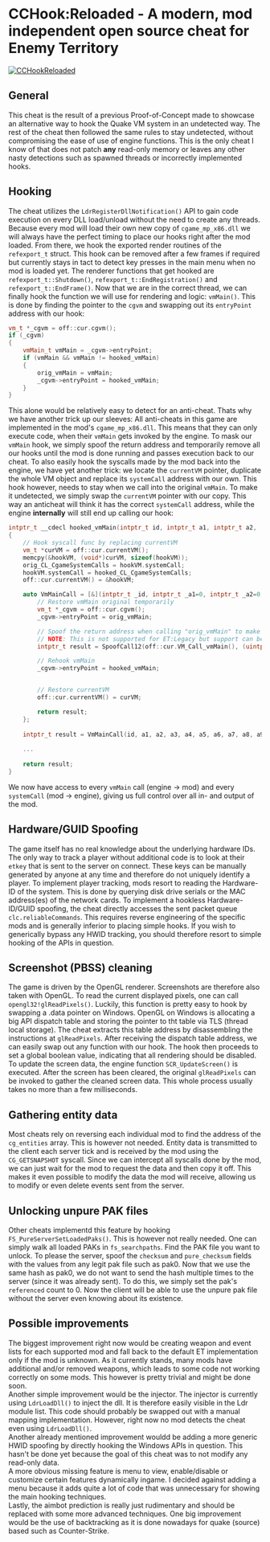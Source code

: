 # CCHook:Reloaded - A modern, mod independent open source cheat for Enemy Territory

[![CCHookReloaded](https://yt-embed.herokuapp.com/embed?v=JvmvVpG1D1Y)](https://www.youtube.com/watch?v=JvmvVpG1D1Y "CCHook:Reloaded")

## General
This cheat is the result of a previous Proof-of-Concept made to showcase an alternative way to hook the Quake VM system in an undetected way.
The rest of the cheat then followed the same rules to stay undetected, without compromising the ease of use of engine functions.
This is the only cheat I know of that does not patch **any** read-only memory or leaves any other nasty detections such as spawned threads or incorrectly implemented hooks.

## Hooking
The cheat utilizes the `LdrRegisterDllNotification()` API to gain code execution on every DLL load/unload without the need to create any threads.
Because every mod will load their own new copy of `cgame_mp_x86.dll` we will always have the perfect timing to place our hooks right after the mod loaded.
From there, we hook the exported render routines of the `refexport_t` struct.
This hook can be removed after a few frames if required but currently stays in tact to detect key presses in the main menu when no mod is loaded yet.
The renderer functions that get hooked are `refexport_t::Shutdown()`, `refexport_t::EndRegistration()` and `refexport_t::EndFrame()`.
Now that we are in the correct thread, we can finally hook the function we will use for rendering and logic: `vmMain()`.
This is done by finding the pointer to the `cgvm` and swapping out its `entryPoint` address with our hook:

```cpp
vm_t *_cgvm = off::cur.cgvm();
if (_cgvm)
{
	vmMain_t vmMain = _cgvm->entryPoint;
	if (vmMain && vmMain != hooked_vmMain)
	{
		orig_vmMain = vmMain;
		_cgvm->entryPoint = hooked_vmMain;
	}
}
```

This alone would be relatively easy to detect for an anti-cheat.
Thats why we have another trick up our sleeves: All anti-cheats in this game are implemented in the mod's `cgame_mp_x86.dll`.
This means that they can only execute code, when their `vmMain` gets invoked by the engine.
To mask our `vmMain` hook, we simply spoof the return address and temporarily remove all our hooks until the mod is done running and passes execution back to our cheat.
To also easily hook the syscalls made by the mod back into the engine, we have yet another trick: we locate the `currentVM` pointer, duplicate the whole VM object and replace its `systemCall` address with our own.
This hook however, needs to stay when we call into the original `vmMain`. To make it undetected, we simply swap the `currentVM` pointer with our copy.
This way an anticheat will think it has the correct `systemCall` address, while the engine **internally** will still end up calling our hook:

```cpp
intptr_t __cdecl hooked_vmMain(intptr_t id, intptr_t a1, intptr_t a2, ...)
{
	// Hook syscall func by replacing currentVM
	vm_t *curVM = off::cur.currentVM();
	memcpy(&hookVM, (void*)curVM, sizeof(hookVM));
	orig_CL_CgameSystemCalls = hookVM.systemCall;
	hookVM.systemCall = hooked_CL_CgameSystemCalls;
	off::cur.currentVM() = &hookVM;

	auto VmMainCall = [&](intptr_t _id, intptr_t _a1=0, intptr_t _a2=0, ...) -> intptr_t {
		// Restore vmMain original temporarily
		vm_t *_cgvm = off::cur.cgvm();
		_cgvm->entryPoint = orig_vmMain;

		// Spoof the return address when calling "orig_vmMain" to make sure ACs don't easily detect our hook (e.g. as ETPro does).
		// NOTE: This is not supported for ET:Legacy but support can be added if required.
		intptr_t result = SpoofCall12(off::cur.VM_Call_vmMain(), (uintptr_t)orig_vmMain, _id, _a1, _a2, ...);

		// Rehook vmMain
		_cgvm->entryPoint = hooked_vmMain;


		// Restore currentVM
		off::cur.currentVM() = curVM;

		return result;
	};
	
	intptr_t result = VmMainCall(id, a1, a2, a3, a4, a5, a6, a7, a8, a9, a10, a11, a12);
	
	...
	
	return result;
}
```

We now have access to every `vmMain` call (engine -> mod) and every `systemCall` (mod -> engine), giving us full control over all in- and output of the mod.


## Hardware/GUID Spoofing

The game itself has no real knowledge about the underlying hardware IDs.
The only way to track a player without additional code is to look at their `etkey` that is sent to the server on connect.
These keys can be manually generated by anyone at any time and therefore do not uniquely identify a player.
To implement player tracking, mods resort to reading the Hardware-ID of the system.
This is done by querying disk drive serials or the MAC address(es) of the network cards.
To implement a hookless Hardware-ID/GUID spoofing, the cheat directly accesses the sent packet queue `clc.reliableCommands`.
This requires reverse engineering of the specific mods and is generally inferior to placing simple hooks.
If you wish to generically bypass any HWID tracking, you should therefore resort to simple hooking of the APIs in question.


## Screenshot (PBSS) cleaning

The game is driven by the OpenGL renderer.
Screenshots are therefore also taken with OpenGL.
To read the current displayed pixels, one can call `opengl32!glReadPixels()`.
Luckily, this function is pretty easy to hook by swapping a .data pointer on Windows.
OpenGL on Windows is allocating a big API dispatch table and storing the pointer to tht table via TLS (thread local storage).
The cheat extracts this table address by disassembling the instructions at `glReadPixels`.
After receiving the dispatch table address, we can easily swap out any function with our hook.
The hook then proceeds to set a global boolean value, indicating that all rendering should be disabled.
To update the screen data, the engine function `SCR_UpdateScreen()` is executed.
After the screen has been cleared, the original `glReadPixels` can be invoked to gather the cleaned screen data.
This whole process usually takes no more than a few milliseconds.


## Gathering entity data

Most cheats rely on reversing each individual mod to find the address of the `cg_entities` array.
This is however not needed. Entity data is transmitted to the client each server tick and is received by the mod using the `CG_GETSNAPSHOT` syscall.
Since we can intercept all syscalls done by the mod, we can just wait for the mod to request the data and then copy it off.
This makes it even possible to modify the data the mod will receive, allowing us to modify or even delete events sent from the server.


## Unlocking unpure PAK files

Other cheats implementd this feature by hooking `FS_PureServerSetLoadedPaks()`.
This is however not really needed. One can simply walk all loaded PAKs in `fs_searchpaths`.
Find the PAK file you want to unlock. To please the server, spoof the `checksum` and `pure_checksum` fields with the values from any legit pak file such as pak0.
Now that we use the same hash as pak0, we do not want to send the hash multiple times to the server (since it was already sent).
To do this, we simply set the pak's `referenced` count to 0.
Now the client will be able to use the unpure pak file without the server even knowing about its existence.


## Possible improvements

The biggest improvement right now would be creating weapon and event lists for each supported mod and fall back to the default ET implementation only if the mod is unknown.
As it currently stands, many mods have additional and/or removed weapons, which leads to some code not working correctly on some mods.
This however is pretty trivial and might be done soon.  
Another simple improvement would be the injector. The injector is currently using `LdrLoadDll()` to inject the dll.
It is therefore easily visible in the Ldr module list. This code should probably be swapped out with a manual mapping implementation.
However, right now no mod detects the cheat even using `LdrLoadDll()`.  
Another already mentioned improvement wouldd be adding a more generic HWID spoofing by directly hooking the Windows APIs in question.
This hasn't be done yet because the goal of this cheat was to not modify any read-only data.  
A more obvious missing feature is menu to view, enable/disable or customize certain features dynamically ingame.
I decided against adding a menu because it adds quite a lot of code that was unnecessary for showing the main hooking techniques.  
Lastly, the aimbot prediction is really just rudimentary and should be replaced with some more advanced techniques.
One big improvement would be the use of backtracking as it is done nowadays for quake (source) based such as Counter-Strike.

